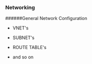 ### Networking

######General Network Configuration
- VNET's

- SUBNET's

- ROUTE TABLE's

- and so on